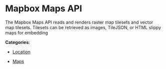 # Mapbox Maps API

The Mapbox Maps API reads and renders raster map tilesets and vector map tilesets.  Tilesets can be retrieved as images, TileJSON, or HTML slippy maps for embedding

**Categories**:

- [Location](https://github/apis-list/apis-list#location)

- [Maps](https://github/apis-list/apis-list#maps)



